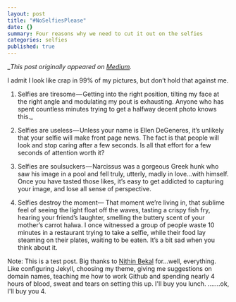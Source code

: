 ```yaml
---
layout: post
title: "#NoSelfiesPlease"
date: {}
summary: Four reasons why we need to cut it out on the selfies
categories: selfies
published: true
---
```


__This post originally appeared on [Medium](https://medium.com/@parvathi)._

I admit I look like crap in 99% of my pictures, but don’t hold that against me.

1. Selfies are tiresome — Getting into the right position, tilting my face at the right angle and modulating my pout is exhausting. Anyone who has spent countless minutes trying to get a halfway decent photo knows this._

1. Selfies are useless — Unless your name is Ellen DeGeneres, it’s unlikely that your selfie will make front page news. The fact is that people will look and stop caring after a few seconds. Is all that effort for a few seconds of attention worth it?

1. Selfies are soulsuckers — Narcissus was a gorgeous Greek hunk who saw his image in a pool and fell truly, utterly, madly in love…with himself. Once you have tasted those likes, it’s easy to get addicted to capturing your image, and lose all sense of perspective.

1. Selfies destroy the moment— That moment we’re living in, that sublime feel of seeing the light float off the waves, tasting a crispy fish fry, hearing your friend’s laughter, smelling the buttery scent of your mother’s carrot halwa. I once witnessed a group of people waste 10 minutes in a restaurant trying to take a selfie, while their food lay steaming on their plates, waiting to be eaten. It’s a bit sad when you think about it.

Note: This is a test post. Big thanks to [Nithin Bekal](http://nithinbekal.com/)  for...well, everything. Like configuring Jekyll,  choosing my theme, giving me suggestions on domain names, teaching me how to work Github and spending nearly 4 hours of blood, sweat and tears on setting this up. I'll buy you lunch.
.......ok, I'll buy you 4. 